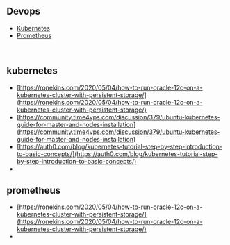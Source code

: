 ## Devops
 - [Kubernetes](#kubernetes)
  - [Prometheus](#prometheus)

&nbsp;

## kubernetes

- [https://ronekins.com/2020/05/04/how-to-run-oracle-12c-on-a-kubernetes-cluster-with-persistent-storage/](https://ronekins.com/2020/05/04/how-to-run-oracle-12c-on-a-kubernetes-cluster-with-persistent-storage/)
- [https://community.time4vps.com/discussion/379/ubuntu-kubernetes-guide-for-master-and-nodes-installation](https://community.time4vps.com/discussion/379/ubuntu-kubernetes-guide-for-master-and-nodes-installation)
- [https://auth0.com/blog/kubernetes-tutorial-step-by-step-introduction-to-basic-concepts/](https://auth0.com/blog/kubernetes-tutorial-step-by-step-introduction-to-basic-concepts/)
- 
## prometheus

- [https://ronekins.com/2020/05/04/how-to-run-oracle-12c-on-a-kubernetes-cluster-with-persistent-storage/](https://ronekins.com/2020/05/04/how-to-run-oracle-12c-on-a-kubernetes-cluster-with-persistent-storage/)
- 
<!--stackedit_data:
eyJoaXN0b3J5IjpbMTExMjQxMTExNSwtMjExNzg0MjAwM119
-->